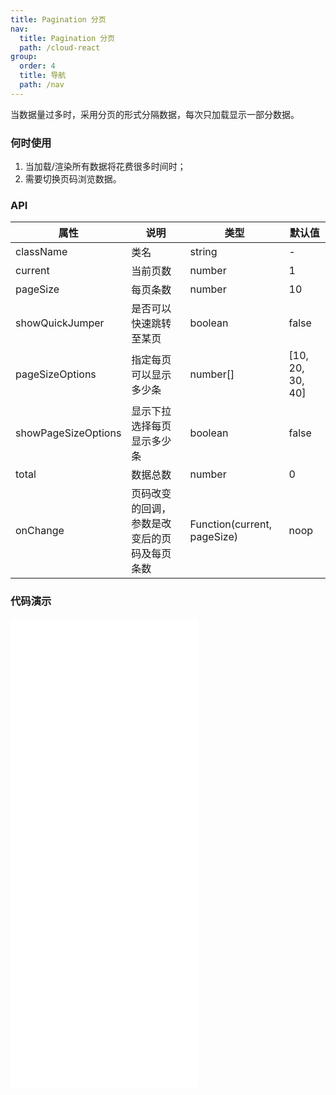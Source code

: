 ```yaml
---
title: Pagination 分页
nav:
  title: Pagination 分页
  path: /cloud-react
group:
  order: 4
  title: 导航
  path: /nav
---
```


当数据量过多时，采用分页的形式分隔数据，每次只加载显示一部分数据。

### 何时使用

1. 当加载/渲染所有数据将花费很多时间时；
2. 需要切换页码浏览数据。

### API

| 属性                | 说明                                         | 类型                        | 默认值           |
| ------------------- | -------------------------------------------- | --------------------------- | ---------------- |
| className           | 类名                                     | string                      | -                |
| current             | 当前页数                                     | number                      | 1                |
| pageSize            | 每页条数                                     | number                      | 10               |
| showQuickJumper     | 是否可以快速跳转至某页                       | boolean                     | false            |
| pageSizeOptions     | 指定每页可以显示多少条                       | number[]                    | [10, 20, 30, 40] |
| showPageSizeOptions | 显示下拉选择每页显示多少条                   | boolean                     | false            |
| total               | 数据总数                                     | number                      | 0                |
| onChange            | 页码改变的回调，参数是改变后的页码及每页条数 | Function(current, pageSize) | noop             |

 ### 代码演示 

<embed src="@components/pagination/demos/basic-pagination.md" /> 

<embed src="@components/pagination/demos/change.md" /> 

<embed src="@components/pagination/demos/jump.md" /> 

<embed src="@components/pagination/demos/more.md" /> 

<embed src="@components/pagination/demos/simple.md" /> 
